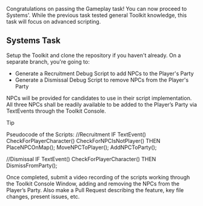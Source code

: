 <!-- https://gist.github.com/Cube707/810e9441de3aa2e2a2cc79eb4f0adaaf -->

<!-- Kaylinhh
October 22, 2025 -->

Congratulations on passing the Gameplay task! You can now proceed to Systems'. While the previous task tested general Toolkit knowledge, this task will focus on advanced scripting. 

## Systems Task

Setup the Toolkit and clone the repository if you haven't already. On a separate branch, you're going to:

- Generate a Recruitment Debug Script to add NPCs to the Player's Party
- Generate a Dismissal Debug Script to remove NPCs from the Player's Party

NPCs will be provided for candidates to use in their script implementation. All three NPCs shall be readily available to be added to the Player’s Party via TextEvents through the Toolkit Console.

>[!TIP]
>Pseudocode of the Scripts:
>//Recruitment
>IF
>TextEvent()
>CheckForPlayerCharacter()
>CheckForNPCIsNotPlayer()
>THEN
>PlaceNPCOnMap();
>MoveNPCToPlayer();
>AddNPCToParty();
>
>//Dismissal
>IF
>TextEvent()
>CheckForPlayerCharacter()
>THEN
>DismissFromParty();

Once completed, submit a video recording of the scripts working through the Toolkit Console Window, adding and removing the NPCs from the Player’s Party. Also make a Pull Request describing the feature, key file changes, present issues, etc.